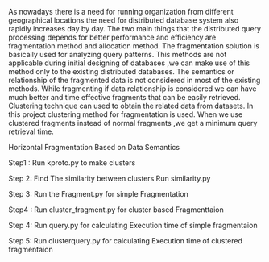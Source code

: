 As nowadays there is a need for running organization from different geographical locations the need
for distributed database system also rapidly increases day by day. The two main things that the
distributed query processing depends for better performance and efficiency are fragmentation method
and allocation method. The fragmentation solution is basically used for analyzing query patterns.
This methods are not applicable during initial designing of databases ,we can make use of this
method only to the existing distributed databases. The semantics or relationship of the fragmented
data is not considered in most of the existing methods. While fragmenting if data relationship is
considered we can have much better and time effective fragments that can be easily retrieved.
Clustering technique can used to obtain the related data from datasets. In this project clustering
method for fragmentation is used. When we use clustered fragments instead of normal fragments ,we
get a minimum query retrieval time.


Horizontal Fragmentation Based on Data Semantics

Step1 : Run kproto.py to make clusters 

Step 2: Find  The similarity between clusters Run similarity.py

Step 3: Run the Fragment.py for simple Fragmentation

Step4 : Run cluster_fragment.py for cluster based Fragmenttaion 

Step 4: Run query.py for calculating Execution time of simple fragmentaion

Step 5: Run clusterquery.py for calculating Execution time of clustered fragmentaion


